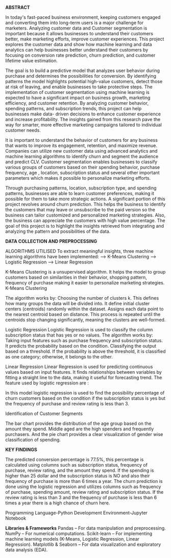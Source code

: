 **ABSTRACT**

In today's fast-paced business environment, keeping customers
engaged and converting them into long-term users is a major
challenge for marketers. Analyzing customer data and
Customer segmentation is important because it allows
businesses to understand their customers better, make
marketing efforts, improve customer experiences. This project
explores the customer data and show how machine learning
and data analytics can help businesses better understand their
customers by focusing on conversion rate prediction, churn
prediction, and customer lifetime value estimation.

The goal is to build a predictive model that analyzes user
behavior during purchase and determines the possibilities for
conversion. By identifying patterns the model highlights
potential high-value customers, detect those at risk of leaving,
and enable businesses to take protective steps.
The implementation of customer segmentation using machine
learning is expected to have a significant impact on business
growth, marketing efficiency, and customer retention. By
analyzing customer behavior, spending patterns, and subscription trends, this project can help businesses make data-
driven decisions to enhance customer experience and increase
profitability. The insights gained from this research pave the
way for smarter, more effective marketing campaigns tailored
to individual customer needs.

It is important to understand the behavior of customers for any
business that wants to improve its engagement, retention, and
maximize revenue. Companies can utilize new customer data
using advanced analytics and machine learning algorithms to
identify churn and segment the audience and predict CLV.
Customer segmentation enables businesses to classify various
groups of customers based on their spending behavior, purchase
frequency, age , location, subscription status and several other
important parameters which makes it possible to personalize
marketing efforts.

Through purchasing patterns, location, subscription type, and
spending patterns, businesses are able to learn customer
preferences, making it possible for them to take more strategic
actions.
A significant portion of this project revolves around churn
prediction. This helps the business to identify the customers that
may leave or unsubscribe to the paid version so the business can
tailor customized and personalized marketing strategies. Also, the
business can appreciate the customers with high value percentage.
The goal of this project is to highlight the insights retrieved from
integrating and analyzing the pattern and possibilities of the data.

**DATA COLLECTION AND PREPROCESSING**

ALGORITHMS UTILISED
To extract meaningful insights, three machine learning
algorithms have been implemented:
  --> K-Means Clustering
  --> Logistic Regression
  --> Linear Regression

K-Means Clustering is a unsupervised algorithm. It helps the
model to group customers based on similarities in their behavior,
shopping pattern, frequency of purchase making it easier to
personalize marketing strategies.
K-Means Clustering

The algorithm works by:
Choosing the number of clusters k. This defines how many
groups the data will be divided into.
It define initial cluster centers (centroids) randomly within
the dataset. Assigns each data point to the nearest centroid
based on distance.
This process is repeated until the centroids stop changing
significantly, meaning the clusters are well-formed.

Logistic Regression
Logistic Regression is used to classify the column subscription
status that has yes or no values.
The algorithm works by:
Taking input features such as purchase frequency and
subscription status.
It predicts the probability based on the condition.
Classifying the output based on a threshold. If the
probability is above the threshold, it is classified as one
category; otherwise, it belongs to the other.

Linear Regression
Linear Regression is used for predicting continuous values
based on input features. It finds relationships between variables
by fitting a straight line to the data, making it useful for
forecasting trend.
The feature used by logistic regression are :

In this model logistic regression is used to find the possibility
percentage of churn customers based on the condition if the
subscription status is yes but the frequency of purchase and
review rating is less than 3.

Identification of Customer Segments

The bar chart provides the distribution of the age group based on the
amount they spend. Middle aged are the high spenders and frequently
purchasers. And the pie chart provides a clear visualization of gender
wise classification of spending.

**KEY FINDINGS**

The predicted conversion percentage is 77.5%, this percentage is
calculated using columns such as subscription status, frequency of
purchase, review rating, and the amount they spend. If the spending is
higher than 25 dollar and the subscription status is NO and also their
frequency of purchase is more than 6 times a year.
The churn prediction is done using the logistic regression and utilizes
columns such as frequency of purchase, spending amount, review
rating and subscription status. If the review rating is less than 3 and
the frequency of purchase is less than 6 times a year there is a high
chance of churn here.

Programming Language-Python
Development Environment-Jupyter Notebook

**Libraries & Frameworks**
Pandas – For data manipulation and preprocessing.
NumPy – For numerical computations.
Scikit-learn – For implementing machine learning models (K-Means, Logistic Regression, Linear Regression).
Matplotlib & Seaborn – For data visualization and exploratory data analysis (EDA).

